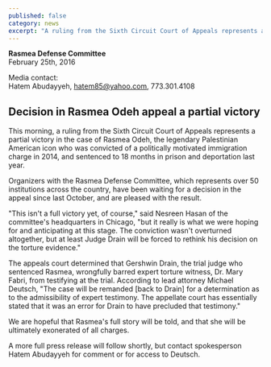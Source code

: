 ```yaml
---
published: false
category: news
excerpt: "A ruling from the Sixth Circuit Court of Appeals represents a partial victory in the case of Rasmea Odeh, the legendary Palestinian American icon who was convicted of a politically motivated immigration charge in 2014, and sentenced to 18 months in prison and deportation last year."
---
```


**Rasmea Defense Committee**
<br>February 25th, 2016

Media contact: 
<br>Hatem Abudayyeh, hatem85@yahoo.com, 773.301.4108


## Decision in Rasmea Odeh appeal a partial victory

This morning, a ruling from the Sixth Circuit Court of Appeals represents a partial victory in the case of Rasmea Odeh, the legendary Palestinian American icon who was convicted of a politically motivated immigration charge in 2014, and sentenced to 18 months in prison and deportation last year.

Organizers with the Rasmea Defense Committee, which represents over 50 institutions across the country, have been waiting for a decision in the appeal since last October, and are pleased with the result.

"This isn't a full victory yet, of course," said Nesreen Hasan of the committee's headquarters in Chicago, "but it really is what we were hoping for and anticipating at this stage. The conviction wasn't overturned altogether, but at least Judge Drain will be forced to rethink his decision on the torture evidence."  

The appeals court determined that Gershwin Drain, the trial judge who sentenced Rasmea, wrongfully barred expert torture witness, Dr. Mary Fabri, from testifying at the trial. According to lead attorney Michael Deutsch, "The case will be remanded [back to Drain] for a determination as to the admissibility of expert testimony. The appellate court has essentially stated that it was an error for Drain to have precluded that testimony."

We are hopeful that Rasmea's full story will be told, and that she will be ultimately exonerated of all charges.

A more full press release will follow shortly, but contact spokesperson Hatem Abudayyeh for comment or for access to Deutsch.